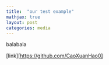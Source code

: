 ```yaml
---
title:  "our test example"
mathjax: true
layout: post
categories: media
---
```


balabala

[link][https://github.com/CaoXuanHao0]
